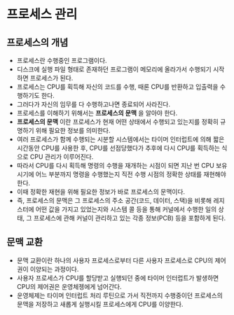 # 프로세스 관리
## 프로세스의 개념
- 프로세스란 수행중인 프로그램이다.
- 디스크에 실행 파일 형태로 존재하던 프로그램이 메모리에 올라가서 수행되기 시작하면 프로세스가 된다.
- 프로세스는 CPU를 획득해 자신의 코드를 수행, 때론 CPU를 반환하고 입출력을 수행하기도 한다.
- 그러다가 자신의 임무를 다 수행하고나면 종료되어 사라진다.
- 프로세스를 이해하기 위해서는 **프로세스의 문맥** 을 알아야 한다.
- **프로세스의 문맥** 이란 프로세스가 현재 어떤 상태에서 수행되고 있는지를 정확히 규명하기 위해 필요한 정보를 의미한다.
- 여러 프로세스가 함께 수행되는 시분할 시스템에서는 타이머 인터럽트에 의해 짧은 시간동안 CPU를 사용한 후, CPU를 선점당했다가 추후에 다시 CPU를 획득하는 식으로 CPU 관리가 이루어진다.
- 따라서 CPU를 다시 획득해 명령의 수행을 재개하는 시점이 되면 지난 번 CPU 보유 시기에 어느 부분까지 명령을 수행했는지 직전 수행 시점의 정확한 상태를 재현해야한다.
- 이때 정확한 재현을 위해 필요한 정보가 바로 프로세스의 문맥이다.
- 즉, 프로세스의 문맥은 그 프로세스의 주소 공간(코드, 데이터, 스택)을 비롯해 레지스터에 어떤 값을 가지고 있었는지와 시스템 콜 등을 통해 커널에서 수행한 일의 상태,
그 프로세스에 관해 커널이 관리하고 있는 각종 정보(PCB) 등을 포함하게 된다.

## 문맥 교환
- 문맥 교환이란 하나의 사용자 프로세스로부터 다른 사용자 프로세스로 CPU의 제어권이 이양되는 과정이다.
- 사용자 프로세스가 CPU를 할당받고 실행되던 중에 타이머 인터럽트가 발생하면 CPU의 제어권은 운영체젱에게 넘어간다.
- 운영체제는 타이머 인터럽트 처리 루틴으로 가서 직전까지 수행중이던 프로세스의 문맥을 저장하고 새롭게 실행시킬 프로세스에게 CPU를 이양한다.
